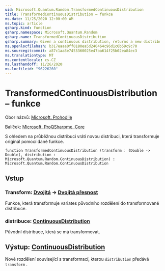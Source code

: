 ```yaml
---
uid: Microsoft.Quantum.Random.TransformedContinuousDistribution
title: TransformedContinuousDistribution – funkce
ms.date: 11/25/2020 12:00:00 AM
ms.topic: article
qsharp.kind: function
qsharp.namespace: Microsoft.Quantum.Random
qsharp.name: TransformedContinuousDistribution
qsharp.summary: Given a continuous distribution, returns a new distribution that transforms the original by a given function.
ms.openlocfilehash: b317eaaa0ff0180ea5d240464c96d1c6b59c9c70
ms.sourcegitcommit: a87c1aa8e7453360025e47ba614f25b02ea84ec3
ms.translationtype: MT
ms.contentlocale: cs-CZ
ms.lasthandoff: 11/26/2020
ms.locfileid: "96226260"
---
```

# <a name="transformedcontinuousdistribution-function"></a>TransformedContinuousDistribution – funkce

Obor názvů: [Microsoft. Prohodile](xref:Microsoft.Quantum.Random)

Balíček: [Microsoft. ProQSharpme. Core](https://nuget.org/packages/Microsoft.Quantum.QSharp.Core)


S ohledem na průběžnou distribuci vrátí novou distribuci, která transformuje originál pomocí dané funkce.

```qsharp
function TransformedContinuousDistribution (transform : (Double -> Double), distribution : Microsoft.Quantum.Random.ContinuousDistribution) : Microsoft.Quantum.Random.ContinuousDistribution
```


## <a name="input"></a>Vstup

### <a name="transform--double---double"></a>Transform: [Dvojitá](xref:microsoft.quantum.lang-ref.double) -> [Dvojitá přesnost](xref:microsoft.quantum.lang-ref.double)

Funkce, která transformuje variates původního rozdělení do transformované distribuce.


### <a name="distribution--continuousdistribution"></a>distribuce: [ContinuousDistribution](xref:Microsoft.Quantum.Random.ContinuousDistribution)

Původní distribuce, která se má transformovat.



## <a name="output--continuousdistribution"></a>Výstup: [ContinuousDistribution](xref:Microsoft.Quantum.Random.ContinuousDistribution)

Nové rozdělení související s transformací, kterou `distribution` předává `transform` .